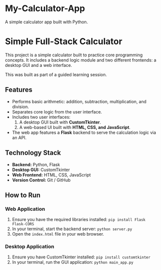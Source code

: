 # My-Calculator-App
A simple calculator app built with Python.
# Simple Full-Stack Calculator

This project is a simple calculator built to practice core programming concepts. It includes a backend logic module and two different frontends: a desktop GUI and a web interface.

This was built as part of a guided learning session.

## Features

* Performs basic arithmetic: addition, subtraction, multiplication, and division.
* Separates core logic from the user interface.
* Includes two user interfaces:
    1.  A desktop GUI built with **CustomTkinter**.
    2.  A web-based UI built with **HTML, CSS, and JavaScript**.
* The web app features a **Flask** backend to serve the calculation logic via an API.

## Technology Stack

* **Backend:** Python, Flask
* **Desktop GUI:** CustomTkinter
* **Web Frontend:** HTML, CSS, JavaScript
* **Version Control:** Git / GitHub

## How to Run

### Web Application

1.  Ensure you have the required libraries installed: `pip install Flask Flask-CORS`
2.  In your terminal, start the backend server: `python server.py`
3.  Open the `index.html` file in your web browser.

### Desktop Application

1.  Ensure you have CustomTkinter installed: `pip install customtkinter`
2.  In your terminal, run the GUI application: `python main_app.py`
